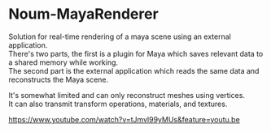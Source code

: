 # Noum-MayaRenderer
Solution for real-time rendering of a maya scene using an external application.</br>
There's two parts, the first is a plugin for Maya which saves relevant data to a shared memory while working. </br>
The second part is the external application which reads the same data and reconstructs the Maya scene.</br>

It's somewhat limited and can only reconstruct meshes using vertices. </br>
It can also transmit transform operations, materials, and textures.</br>

https://www.youtube.com/watch?v=tJmvl99yMUs&feature=youtu.be</br>
